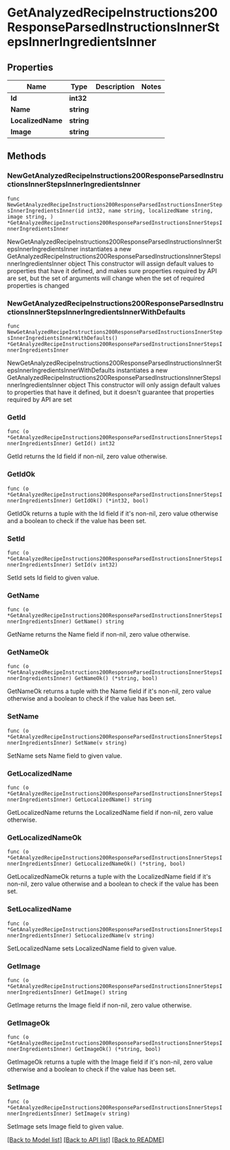 # GetAnalyzedRecipeInstructions200ResponseParsedInstructionsInnerStepsInnerIngredientsInner

## Properties

Name | Type | Description | Notes
------------ | ------------- | ------------- | -------------
**Id** | **int32** |  | 
**Name** | **string** |  | 
**LocalizedName** | **string** |  | 
**Image** | **string** |  | 

## Methods

### NewGetAnalyzedRecipeInstructions200ResponseParsedInstructionsInnerStepsInnerIngredientsInner

`func NewGetAnalyzedRecipeInstructions200ResponseParsedInstructionsInnerStepsInnerIngredientsInner(id int32, name string, localizedName string, image string, ) *GetAnalyzedRecipeInstructions200ResponseParsedInstructionsInnerStepsInnerIngredientsInner`

NewGetAnalyzedRecipeInstructions200ResponseParsedInstructionsInnerStepsInnerIngredientsInner instantiates a new GetAnalyzedRecipeInstructions200ResponseParsedInstructionsInnerStepsInnerIngredientsInner object
This constructor will assign default values to properties that have it defined,
and makes sure properties required by API are set, but the set of arguments
will change when the set of required properties is changed

### NewGetAnalyzedRecipeInstructions200ResponseParsedInstructionsInnerStepsInnerIngredientsInnerWithDefaults

`func NewGetAnalyzedRecipeInstructions200ResponseParsedInstructionsInnerStepsInnerIngredientsInnerWithDefaults() *GetAnalyzedRecipeInstructions200ResponseParsedInstructionsInnerStepsInnerIngredientsInner`

NewGetAnalyzedRecipeInstructions200ResponseParsedInstructionsInnerStepsInnerIngredientsInnerWithDefaults instantiates a new GetAnalyzedRecipeInstructions200ResponseParsedInstructionsInnerStepsInnerIngredientsInner object
This constructor will only assign default values to properties that have it defined,
but it doesn't guarantee that properties required by API are set

### GetId

`func (o *GetAnalyzedRecipeInstructions200ResponseParsedInstructionsInnerStepsInnerIngredientsInner) GetId() int32`

GetId returns the Id field if non-nil, zero value otherwise.

### GetIdOk

`func (o *GetAnalyzedRecipeInstructions200ResponseParsedInstructionsInnerStepsInnerIngredientsInner) GetIdOk() (*int32, bool)`

GetIdOk returns a tuple with the Id field if it's non-nil, zero value otherwise
and a boolean to check if the value has been set.

### SetId

`func (o *GetAnalyzedRecipeInstructions200ResponseParsedInstructionsInnerStepsInnerIngredientsInner) SetId(v int32)`

SetId sets Id field to given value.


### GetName

`func (o *GetAnalyzedRecipeInstructions200ResponseParsedInstructionsInnerStepsInnerIngredientsInner) GetName() string`

GetName returns the Name field if non-nil, zero value otherwise.

### GetNameOk

`func (o *GetAnalyzedRecipeInstructions200ResponseParsedInstructionsInnerStepsInnerIngredientsInner) GetNameOk() (*string, bool)`

GetNameOk returns a tuple with the Name field if it's non-nil, zero value otherwise
and a boolean to check if the value has been set.

### SetName

`func (o *GetAnalyzedRecipeInstructions200ResponseParsedInstructionsInnerStepsInnerIngredientsInner) SetName(v string)`

SetName sets Name field to given value.


### GetLocalizedName

`func (o *GetAnalyzedRecipeInstructions200ResponseParsedInstructionsInnerStepsInnerIngredientsInner) GetLocalizedName() string`

GetLocalizedName returns the LocalizedName field if non-nil, zero value otherwise.

### GetLocalizedNameOk

`func (o *GetAnalyzedRecipeInstructions200ResponseParsedInstructionsInnerStepsInnerIngredientsInner) GetLocalizedNameOk() (*string, bool)`

GetLocalizedNameOk returns a tuple with the LocalizedName field if it's non-nil, zero value otherwise
and a boolean to check if the value has been set.

### SetLocalizedName

`func (o *GetAnalyzedRecipeInstructions200ResponseParsedInstructionsInnerStepsInnerIngredientsInner) SetLocalizedName(v string)`

SetLocalizedName sets LocalizedName field to given value.


### GetImage

`func (o *GetAnalyzedRecipeInstructions200ResponseParsedInstructionsInnerStepsInnerIngredientsInner) GetImage() string`

GetImage returns the Image field if non-nil, zero value otherwise.

### GetImageOk

`func (o *GetAnalyzedRecipeInstructions200ResponseParsedInstructionsInnerStepsInnerIngredientsInner) GetImageOk() (*string, bool)`

GetImageOk returns a tuple with the Image field if it's non-nil, zero value otherwise
and a boolean to check if the value has been set.

### SetImage

`func (o *GetAnalyzedRecipeInstructions200ResponseParsedInstructionsInnerStepsInnerIngredientsInner) SetImage(v string)`

SetImage sets Image field to given value.



[[Back to Model list]](../README.md#documentation-for-models) [[Back to API list]](../README.md#documentation-for-api-endpoints) [[Back to README]](../README.md)


